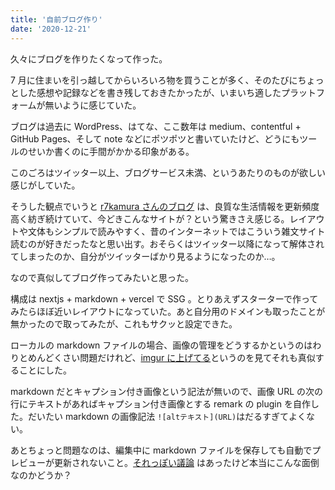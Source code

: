 ```yaml
---
title: '自前ブログ作り'
date: '2020-12-21'
---
```


久々にブログを作りたくなって作った。

7 月に住まいを引っ越してからいろいろ物を買うことが多く、そのたびにちょっとした感想や記録などを書き残しておきたかったが、いまいち適したプラットフォームが無いように感じていた。

ブログは過去に WordPress、はてな、ここ数年は medium、contentful + GitHub Pages、そして note などにポツポツと書いていたけど、どうにもツールのせいか書くのに手間がかかる印象がある。

このごろはツイッター以上、ブログサービス未満、というあたりのものが欲しい感じがしていた。

そうした観点でいうと [r7kamura さんのブログ](https://r7kamura.com/) は、良質な生活情報を更新頻度高く紡ぎ続けていて、今どきこんなサイトが？という驚きさえ感じる。レイアウトや文体もシンプルで読みやすく、昔のインターネットではこういう雑文サイト読むのが好きだったなと思い出す。おそらくはツイッター以降になって解体されてしまったのか、自分がツイッターばかり見るようになったのか…。

なので真似してブログ作ってみたいと思った。

構成は nextjs + markdown + vercel で SSG 。とりあえずスターターで作ってみたらほぼ近いレイアウトになっていた。あと自分用のドメインも取ったことが無かったので取ってみたが、これもサクッと設定できた。

ローカルの markdown ファイルの場合、画像の管理をどうするかというのはわりとめんどくさい問題だけれど、[imgur に上げてる](https://r7kamura.com/articles/2020-11-09-imgur)というのを見てそれも真似することにした。

markdown だとキャプション付き画像という記法が無いので、画像 URL の次の行にテキストがあればキャプション付き画像とする remark の plugin を自作した。だいたい markdown の画像記法 `![altテキスト](URL)`はだるすぎてよくない。

あとちょっと問題なのは、編集中に markdown ファイルを保存しても自動でプレビューが更新されないこと。[それっぽい議論](https://github.com/vercel/next.js/discussions/11419) はあったけど本当にこんな面倒なのかどうか？
